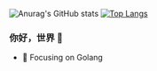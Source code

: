 ![Anurag's GitHub stats](https://github-readme-stats.vercel.app/api?username=RINNE-TAN&show_icons=true&theme=dracula&count_private=true)
[![Top Langs](https://github-readme-stats.vercel.app/api/top-langs/?username=RINNE-TAN)](https://github.com/anuraghazra/github-readme-stats)
### 你好，世界 👋

- :orange_book: Focusing on Golang
